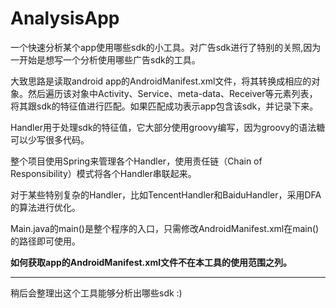 # AnalysisApp
一个快速分析某个app使用哪些sdk的小工具。对广告sdk进行了特别的关照,因为一开始是想写一个分析使用哪些广告sdk的工具。

大致思路是读取android app的AndroidManifest.xml文件，将其转换成相应的对象。然后遍历该对象中Activity、Service、meta-data、Receiver等元素列表，将其跟sdk的特征值进行匹配。如果匹配成功表示app包含该sdk，并记录下来。

Handler用于处理sdk的特征值，它大部分使用groovy编写，因为groovy的语法糖可以少写很多代码。

整个项目使用Spring来管理各个Handler，使用责任链（Chain of Responsibility）模式将各个Handler串联起来。

对于某些特别复杂的Handler，比如TencentHandler和BaiduHandler，采用DFA的算法进行优化。

Main.java的main()是整个程序的入口，只需修改AndroidManifest.xml在main()的路径即可使用。

**如何获取app的AndroidManifest.xml文件不在本工具的使用范围之列。**

***

稍后会整理出这个工具能够分析出哪些sdk :)

